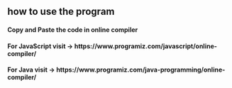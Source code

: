 <h2>how to use the program</h2>
<h4> Copy and Paste the code in online compiler<h4>
  <h4><b>For JavaScript visit -> </b> https://www.programiz.com/javascript/online-compiler/ </h4>
  <h4><b>For Java visit -> </b> https://www.programiz.com/java-programming/online-compiler/ </h4>
